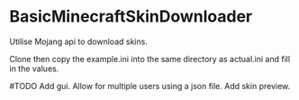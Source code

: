 # BasicMinecraftSkinDownloader
Utilise Mojang api to download skins.

Clone then copy the example.ini into the same directory as actual.ini and fill in the values.

#TODO
Add gui.
Allow for multiple users using a json file.
Add skin preview.
